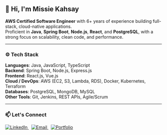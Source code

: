 ## 👋 Hi, I'm Missie Kahsay

**AWS Certified Software Engineer** with 6+ years of experience building full-stack, cloud-native applications.  
Proficient in **Java**, **Spring Boot**, **Node.js**, **React**, and **PostgreSQL**, with a strong focus on scalability, clean code, and performance.

---

### ⚙️ Tech Stack

**Languages**: Java, JavaScript, TypeScript  
**Backend**: Spring Boot, Node.js, Express.js  
**Frontend**: React.js, Vue.js  
**Cloud / DevOps**: AWS (EC2, S3, Lambda, RDS), Docker, Kubernetes, Terraform  
**Databases**: PostgreSQL, MongoDB, MySQL  
**Other Tools**: Git, Jenkins, REST APIs, Agile/Scrum

---

### 📫 Let's Connect

<a href="https://www.linkedin.com/in/missiekahsay/" target="_blank">
  <img src="https://img.icons8.com/color/28/linkedin.png" alt="LinkedIn"/>
</a> &nbsp;
<a href="mailto:missiekahsay@gmail.com" target="_blank">
  <img src="https://img.icons8.com/fluency/28/apple-mail.png" alt="Email"/>
</a> &nbsp;
<a href="https://missie-portfolio.vercel.app/" target="_blank">
  <img src="https://img.icons8.com/fluency/28/domain.png" alt="Portfolio"/>
</a>
